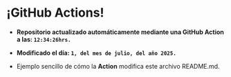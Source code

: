 # ¡GitHub Actions!
* **Repositorio actualizado automáticamente mediante una GitHub Action a las: `12:34:26hrs.`**
* **Modificado el día: `1, del mes de julio, del año 2025.`**

* Ejemplo sencillo de cómo la **Action** modifica este archivo README.md.
